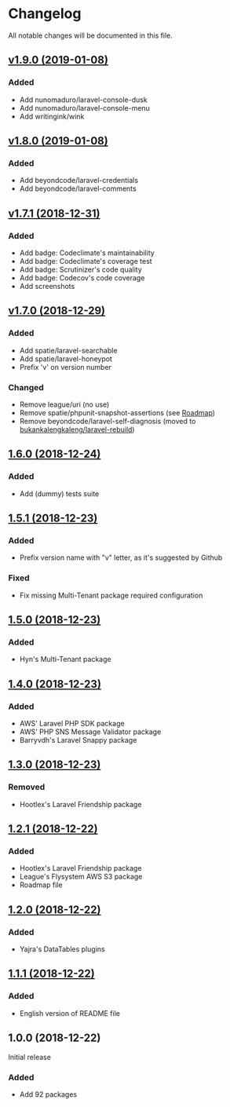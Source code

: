 # Changelog

All notable changes will be documented in this file.

## [v1.9.0 (2019-01-08)](https://github.com/bukankalengkaleng/laravel-packages/compare/v1.8.0...v1.9.0)

### Added

- Add nunomaduro/laravel-console-dusk
- Add nunomaduro/laravel-console-menu
- Add writingink/wink

## [v1.8.0 (2019-01-08)](https://github.com/bukankalengkaleng/laravel-packages/compare/v1.7.1...v1.8.0)

### Added

- Add beyondcode/laravel-credentials
- Add beyondcode/laravel-comments

## [v1.7.1 (2018-12-31)](https://github.com/bukankalengkaleng/laravel-packages/compare/1.7.0...v1.7.1)

### Added

- Add badge: Codeclimate's maintainability
- Add badge: Codeclimate's coverage test
- Add badge: Scrutinizer's code quality
- Add badge: Codecov's code coverage
- Add screenshots

## [v1.7.0 (2018-12-29)](https://github.com/bukankalengkaleng/laravel-packages/compare/1.6.0...v1.7.0)

### Added

- Add spatie/laravel-searchable
- Add spatie/laravel-honeypot
- Prefix 'v' on version number

### Changed

- Remove league/uri (no use)
- Remove spatie/phpunit-snapshot-assertions (see [Roadmap](https://github.com/bukankalengkaleng/laravel-packages/blob/master/ROADMAP.md))
- Remove beyondcode/laravel-self-diagnosis (moved to [bukankalengkaleng/laravel-rebuild](https://github.com/bukankalengkaleng/laravel-rebuild))

## [1.6.0 (2018-12-24)](https://github.com/bukankalengkaleng/laravel-packages/compare/1.5.1...1.6.0)

### Added

- Add (dummy) tests suite

## [1.5.1 (2018-12-23)](https://github.com/bukankalengkaleng/laravel-packages/compare/1.5.0...1.5.1)

### Added

- Prefix version name with "v" letter, as it's suggested by Github

### Fixed

- Fix missing Multi-Tenant package required configuration

## [1.5.0 (2018-12-23)](https://github.com/bukankalengkaleng/laravel-packages/compare/1.4.0...1.5.0)

### Added

- Hyn's Multi-Tenant package

## [1.4.0 (2018-12-23)](https://github.com/bukankalengkaleng/laravel-packages/compare/1.3.0...1.4.0)

### Added

- AWS' Laravel PHP SDK package
- AWS' PHP SNS Message Validator package
- Barryvdh's Laravel Snappy package

## [1.3.0 (2018-12-23)](https://github.com/bukankalengkaleng/laravel-packages/compare/1.2.1...1.3.0)

### Removed

- Hootlex's Laravel Friendship package

## [1.2.1 (2018-12-22)](https://github.com/bukankalengkaleng/laravel-packages/compare/1.2.0...1.2.1)

### Added

- Hootlex's Laravel Friendship package
- League's Flysystem AWS S3 package
- Roadmap file

## [1.2.0 (2018-12-22)](https://github.com/bukankalengkaleng/laravel-packages/compare/1.1.1...1.2.0)

### Added

- Yajra's DataTables plugins

## [1.1.1 (2018-12-22)](https://github.com/bukankalengkaleng/laravel-packages/compare/1.0.0...1.1.1)

### Added

- English version of README file


## 1.0.0 (2018-12-22)

Initial release

### Added

- Add 92 packages
